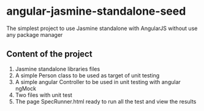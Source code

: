 # angular-jasmine-standalone-seed
The simplest project to use Jasmine standalone with AngularJS without use any package manager

## Content of the project

1. Jasmine standalone libraries files
2. A simple Person class to be used as target of unit testing
3. A simple angular Controller to be used in unit testing with angular ngMock
4. Two files with unit test 
5. The page SpecRunner.html ready to run all the test and view the results

